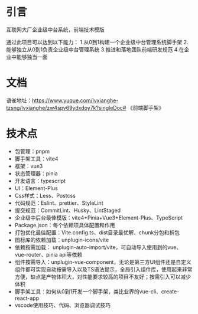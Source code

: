 # 引言
互联网大厂企业级中台系统，前端技术模版

通过此项目可以达到以下能力：
1.从0到1构建一个企业级中台管理系统脚手架
2.能够独立从0到1负责企业级中台管理系统
3.推进和落地团队前端研发规范
4.在企业中能够独当一面

# 文档
语雀地址：https://www.yuque.com/lvxianghe-tzsng/lvxianghe/zw4spv69ydxdoy7k?singleDoc# 《前端脚手架》

# 技术点
 - 包管理：pnpm
 - 脚手架工具：vite4
 - 框架：vue3
 - 状态管理器：pinia
 - 开发语言：typescript
 - UI：Element-Plus
 - Css样式：Less、Postcss
 - 代码规范：Eslint、prettier、StyleLint
 - 提交规范：CommitLint、Husky、LintStaged
 - 企业级中后台最佳模版：vite4+Pinia+Vue3+Element-Plus、TypeScript
 - Package.json：每个依赖项具体配置和作用
 - 打包优化最佳配置：Vite.config.ts、dist目录最优解、chunk分包和拆包
 - 图标库的依赖加载：unplugin-icons/vite
 - 依赖按需加载： unplugin-auto-import/vite，可自动导入使用到的vue、vue-router、pinia api等依赖
 - 组件按需导入：unplugin-vue-component，无论是第三方UI组件还是自定义组件都可实现自动按需导入以及TS语法提示，全局引入组件库，使用起来非常方便，缺点是产物体积大，对性能要求较高的项目不友好；按需引入可以减少体积
 - 脚手架工具：如何从0到1开发一个脚手架，类比业界的vue-cli、create-react-app
 - vscode使用技巧、代码、浏览器调试技巧






